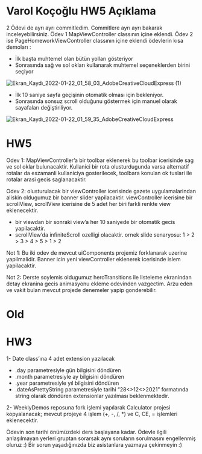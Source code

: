 # Varol Koçoğlu HW5 Açıklama

2 Ödevi de ayrı ayrı commitledim. Commitlere ayrı ayrı bakarak inceleyebilirsiniz.
Ödev 1 MapViewController classının içine eklendi.
Ödev 2 ise PageHomeworkViewController classının içine eklendi ödevlerin kısa demoları :

- İlk başta muhtemel olan bütün yolları gösteriyor
- Sonrasında sağ ve sol okları kullanarak muhtemel seçeneklerden birini seçiyor

![Ekran_Kaydı_2022-01-22_01_58_03_AdobeCreativeCloudExpress (1)](https://user-images.githubusercontent.com/50245363/150612331-30506f88-8915-4c66-b2c9-e4b1f98e2efd.gif)
 
 
- İlk 10 saniye sayfa geçişinin otomatik olması için bekleniyor.
- Sonrasında sonsuz scroll olduğunu göstermek için manuel olarak sayafaları değiştiriliyor.

![Ekran_Kaydı_2022-01-22_01_59_35_AdobeCreativeCloudExpress](https://user-images.githubusercontent.com/50245363/150612369-6a507080-4ef5-4433-86dc-781074b66851.gif)




# HW5

Odev 1: MapViewController’a bir toolbar eklenerek bu toolbar icerisinde sag ve sol oklar bulunacaktir. Kullanici bir rota olusturdugunda varsa alternatif rotalar da eszamanli kullaniciya gosterilecek, toolbara konulan ok tuslari ile rotalar arasi gecis saglanacaktir. 

Odev 2: olusturulacak bir viewController icerisinde gazete uygulamalarindan aliskin oldugumuz bir banner slider yapilacaktir. viewController icerisine bir scrollView, scrollView icerisine de 5 adet her biri farkli renkte view eklenecektir. 
- bir viewdan bir sonraki view’a her 10 saniyede bir otomatik gecis yapilacaktir. 
- scrollView’da infiniteScroll ozelligi olacaktir. ornek slide senaryosu: 1 > 2 > 3 > 4 > 5 > 1 > 2

Not 1: Bu iki odev de mevcut uiComponents projemiz forklanarak uzerine yapilmalidir. Banner icin yeni viewController eklenerek icerisinde islem yapilacaktir. 

Not 2: Derste soylemis oldugumuz heroTransitions ile listeleme ekranindan detay ekranina gecis animasyonu ekleme odevinden vazgectim. Arzu eden ve vakit bulan mevcut projede denemeler yapip gonderebilir. 

# Old
# HW3

1- Date class’ına 4 adet extension yazılacak
- .day parametresiyle gün bilgisini döndüren
- .month parametresiyle ay bilgisini döndüren
- .year parametresiyle yıl bilgisini döndüren
- .dateAsPrettyString parametresiyle tarihi “28<>12<>2021” formatında string olarak döndüren
extensionlar yazılması beklenmektedir.

2- WeeklyDemos reposuna fork işlemi yapılarak Calculator projesi kopyalanacak; mevcut projeye 4 işlem (+, -, /, *) ve C, CE, = işlemleri eklenecektir.

Ödevin son tarihi önümüzdeki ders başlayana kadar.
Ödevle ilgili anlaşılmayan yerleri gruptan sorarsak aynı soruların sorulmasını engellenmiş oluruz :)
Bir sorun yaşadığınızda biz asistanlara yazmaya çekinmeyin :)
